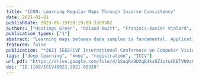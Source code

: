 ```yaml
---
title: "ICON: Learning Regular Maps Through Inverse Consistency"
date: 2021-01-01
publishDate: 2023-06-19T20:19:09.339958Z
authors: ["Hastings Greer", "Roland Kwitt", "François-Xavier Vialard", "Marc Niethammer"]
publication_types: ["1"]
abstract: "Learning maps between data samples is fundamental. Applications range from representation learning, image translation and generative modeling, to the estimation of spatial deformations. Such maps relate feature vectors, or map between feature spaces. Well-behaved maps should be regular, which can be imposed explicitly or may emanate from the data itself. We explore what induces regularity for spatial transformations, e.g., when computing image registrations. Classical optimization-based models compute maps between pairs of samples and rely on an appropriate regularizer for well-posedness. Recent deep learning approaches have attempted to avoid using such regularizers altogether by relying on the sample population instead. We explore if it is possible to obtain spatial regularity using an inverse consistency loss only and elucidate what explains map regularity in such a context. We find that deep networks combined with an inverse consistency loss and randomized off-grid interpolation yield well behaved, approximately diffeomorphic, spatial transformations. Despite the simplicity of this approach, our experiments present compelling evidence, on both synthetic and real data, that regular maps can be obtained without carefully tuned explicit regularizers, while achieving competitive registration performance."
featured: false
publication: "*2021 IEEE/CVF International Conference on Computer Vision, ICCV 2021, Montreal, QC, Canada, October 10-17, 2021*"
tags: ["deep learning", "knee", "registration", "ICCV"]
url_pdf: "https://drive.google.com/file/d/1kaqRx9DXqB4ksDZ1ztuCKETVN9s8F8lg"
doi: "10.1109/ICCV48922.2021.00338"
---
```


